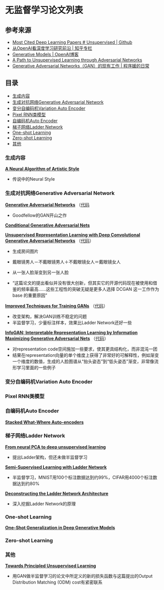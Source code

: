 # 无监督学习论文列表

## 参考来源
- [Most Cited Deep Learning Papers # Unsupervised | Github](https://github.com/terryum/awesome-deep-learning-papers#unsupervised)
- [从OpenAI看深度学习研究前沿 | 知乎专栏](https://zhuanlan.zhihu.com/p/20924929?f3fb8ead20=2fe7890562ecdbf5998ce5a6c0a1ba08)
- [Generative Models | OpenAI博客](https://openai.com/blog/generative-models/)
- [A Path to Unsupervised Learning through Adversarial Networks](https://code.facebook.com/posts/1587249151575490/a-path-to-unsupervised-learning-through-adversarial-networks/)
- [Generative Adversarial Networks（GAN）的现有工作 | 程序媛的日常](http://chuansong.me/n/317902651864)

## 目录
- [生成内容](生成内容)
- [生成对抗网络Generative Adversarial Network](#生成对抗网络generative-adversarial-network)
- [变分自编码机Variation Auto Encoder](#变分自编码机variation-auto-encoder)
- [Pixel RNN类模型](#pixel-rnn类模型)
- [自编码机Auto Encoder](#自编码机auto-encoder)
- [梯子网络Ladder Network](#梯子网络ladder-network)
- [One-shot Learning](#one-shot-learning)
- [Zero-shot Learning](#zero-shot-learning)
- [其他](#其他)

### 生成内容
[**A Neural Algorithm of Artistic Style**](https://arxiv.org/abs/1508.06576)
- 传说中的Neural Style

### 生成对抗网络Generative Adversarial Network

[**Generative Adversarial Networks**](http://arxiv.org/abs/1406.2661)
（[代码](https://github.com/goodfeli/adversarial)
- Goodfellow的GAN开山之作

[**Conditional Generative Adversarial Nets**](https://arxiv.org/abs/1411.1784)

[**Unsupervised Representation Learning with Deep Convolutional Generative Adversarial Networks**](https://arxiv.org/abs/1511.06434)
（[代码](https://github.com/Newmu/dcgan_code)）
- 生成房间图片
- 戴眼镜男人－不戴眼镜男人＋不戴眼镜女人＝戴眼镜女人
- 从一张人脸渐变到另一张人脸

- “这篇论文的提出看似并没有很大创新，但其实它的开源代码现在被使用和借鉴的频率最高……这些工程性的突破无疑是更多人选择 DCGAN 这一工作作为 base 的重要原因”

[**Improved Techniques for Training GANs**](https://arxiv.org/abs/1606.03498)
（[代码](https://github.com/openai/improved-gan)）
- 改变架构，解决GAN训练不稳定的问题
- 半监督学习，少量标注样本，效果比Ladder Network还好一些

[**InfoGAN: Interpretable Representation Learning by Information Maximizing Generative Adversarial Nets**](https://arxiv.org/abs/1606.03657)
（[代码](https://github.com/openai/InfoGAN)）
- 对representation code空间施加一些要求，使其更具结构化，而非混沌一团
- 结果在representation向量的单个维度上获得了非常好的可解释性，例如渐变一个维度的数值，生成的人脸图谱从“抬头姿态”到“低头姿态”渐变，非常像流形学习里面的一些例子

### 变分自编码机Variation Auto Encoder

### Pixel RNN类模型

### 自编码机Auto Encoder

[**Stacked What-Where Auto-encoders**](https://arxiv.org/abs/1506.02351)

### 梯子网络Ladder Network

[**From neural PCA to deep unsupervised learning**](https://arxiv.org/abs/1411.7783)
- 提出Ladder架构，但还未做半监督学习

[**Semi-Supervised Learning with Ladder Network**](https://arxiv.org/abs/1507.02672)
- 半监督学习，MNIST用100个标注数据达到约99%，CIFAR用4000个标注数据达到约80%

[**Deconstructing the Ladder Network Architecture**](http://arxiv.org/abs/1511.06430)
- 深入挖掘Ladder Network的原理

### One-shot Learning
[**One-Shot Generalization in Deep Generative Models**](http://arxiv.org/abs/1603.05106)

### Zero-shot Learning

### 其他

[**Towards Principled Unsupervised Learning**](http://arxiv.org/abs/1511.06440)
- 用GAN做半监督学习的论文中所定义的新的损失函数与这篇提出的Output Distribution Matching (ODM) cost有紧密联系
